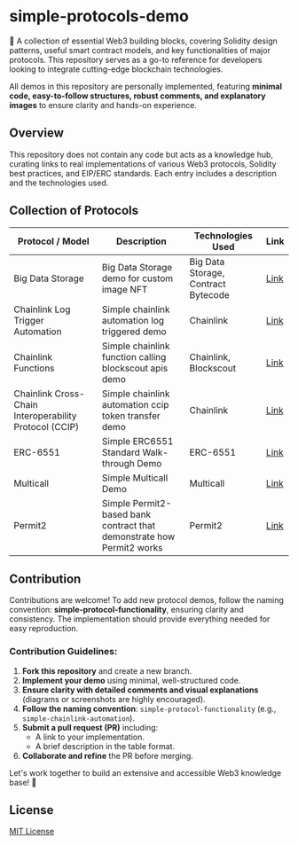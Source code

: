 # simple-protocols-demo

🚀 A collection of essential Web3 building blocks, covering Solidity design patterns, useful smart contract models, and key functionalities of major protocols. This repository serves as a go-to reference for developers looking to integrate cutting-edge blockchain technologies.

All demos in this repository are personally implemented, featuring **minimal code, easy-to-follow structures, robust comments, and explanatory images** to ensure clarity and hands-on experience.

## Overview

This repository does not contain any code but acts as a knowledge hub, curating links to real implementations of various Web3 protocols, Solidity best practices, and EIP/ERC standards. Each entry includes a description and the technologies used.

## Collection of Protocols

| Protocol / Model                                       | Description                                                           | Technologies Used                   | Link                                                         |
| ------------------------------------------------------ | --------------------------------------------------------------------- | ----------------------------------- | ------------------------------------------------------------ |
| Big Data Storage                                       | Big Data Storage demo for custom image NFT                            | Big Data Storage, Contract Bytecode | [Link](https://github.com/cqlyj/simple-big-data-storage)     |
| Chainlink Log Trigger Automation                       | Simple chainlink automation log triggered demo                        | Chainlink                           | [Link](https://github.com/cqlyj/simple-chainlink-automation) |
| Chainlink Functions                                    | Simple chainlink function calling blockscout apis demo                | Chainlink, Blockscout               | [Link](https://github.com/cqlyj/simple-chainlink-function)   |
| Chainlink Cross-Chain Interoperability Protocol (CCIP) | Simple chainlink automation ccip token transfer demo                  | Chainlink                           | [Link](https://github.com/cqlyj/simple-chainlink-ccip)       |
| ERC-6551                                               | Simple ERC6551 Standard Walk-through Demo                             | ERC-6551                            | [Link](https://github.com/cqlyj/simple-tba-erc6551)          |
| Multicall                                              | Simple Multicall Demo                                                 | Multicall                           | [Link](https://github.com/cqlyj/simple-multicall-demo)       |
| Permit2                                                | Simple Permit2-based bank contract that demonstrate how Permit2 works | Permit2                             | [Link](https://github.com/cqlyj/simple-permit2-demo)         |

## Contribution

Contributions are welcome! To add new protocol demos, follow the naming convention: **simple-protocol-functionality**, ensuring clarity and consistency. The implementation should provide everything needed for easy reproduction.

### Contribution Guidelines:

1. **Fork this repository** and create a new branch.
2. **Implement your demo** using minimal, well-structured code.
3. **Ensure clarity with detailed comments and visual explanations** (diagrams or screenshots are highly encouraged).
4. **Follow the naming convention**: `simple-protocol-functionality` (e.g., `simple-chainlink-automation`).
5. **Submit a pull request (PR)** including:
   - A link to your implementation.
   - A brief description in the table format.
6. **Collaborate and refine** the PR before merging.

Let's work together to build an extensive and accessible Web3 knowledge base! 🚀

## License

[MIT License](LICENSE)

